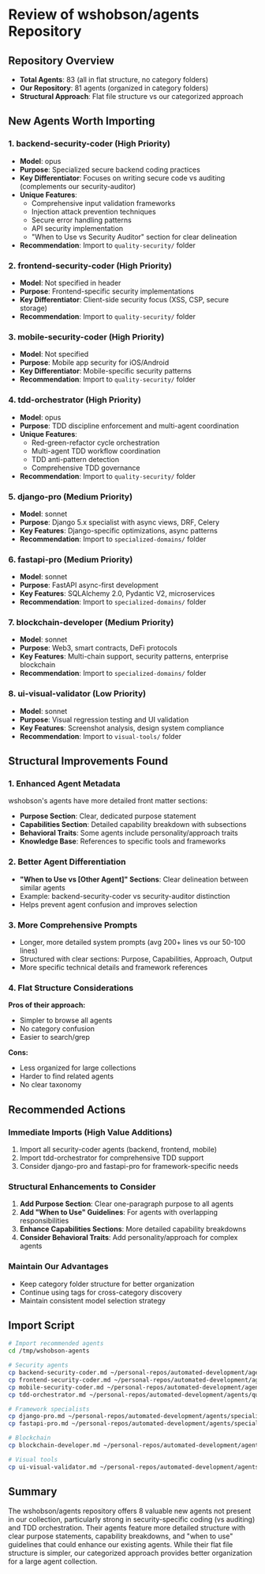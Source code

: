 # Review of wshobson/agents Repository

## Repository Overview
- **Total Agents**: 83 (all in flat structure, no category folders)
- **Our Repository**: 81 agents (organized in category folders)
- **Structural Approach**: Flat file structure vs our categorized approach

## New Agents Worth Importing

### 1. **backend-security-coder** (High Priority)
- **Model**: opus
- **Purpose**: Specialized secure backend coding practices
- **Key Differentiator**: Focuses on writing secure code vs auditing (complements our security-auditor)
- **Unique Features**:
  - Comprehensive input validation frameworks
  - Injection attack prevention techniques
  - Secure error handling patterns
  - API security implementation
  - "When to Use vs Security Auditor" section for clear delineation
- **Recommendation**: Import to `quality-security/` folder

### 2. **frontend-security-coder** (High Priority)
- **Model**: Not specified in header
- **Purpose**: Frontend-specific security implementations
- **Key Differentiator**: Client-side security focus (XSS, CSP, secure storage)
- **Recommendation**: Import to `quality-security/` folder

### 3. **mobile-security-coder** (High Priority)
- **Model**: Not specified
- **Purpose**: Mobile app security for iOS/Android
- **Key Differentiator**: Mobile-specific security patterns
- **Recommendation**: Import to `quality-security/` folder

### 4. **tdd-orchestrator** (High Priority)
- **Model**: opus
- **Purpose**: TDD discipline enforcement and multi-agent coordination
- **Unique Features**:
  - Red-green-refactor cycle orchestration
  - Multi-agent TDD workflow coordination
  - TDD anti-pattern detection
  - Comprehensive TDD governance
- **Recommendation**: Import to `quality-security/` folder

### 5. **django-pro** (Medium Priority)
- **Model**: sonnet
- **Purpose**: Django 5.x specialist with async views, DRF, Celery
- **Key Features**: Django-specific optimizations, async patterns
- **Recommendation**: Import to `specialized-domains/` folder

### 6. **fastapi-pro** (Medium Priority)
- **Model**: sonnet
- **Purpose**: FastAPI async-first development
- **Key Features**: SQLAlchemy 2.0, Pydantic V2, microservices
- **Recommendation**: Import to `specialized-domains/` folder

### 7. **blockchain-developer** (Medium Priority)
- **Model**: sonnet
- **Purpose**: Web3, smart contracts, DeFi protocols
- **Key Features**: Multi-chain support, security patterns, enterprise blockchain
- **Recommendation**: Import to `specialized-domains/` folder

### 8. **ui-visual-validator** (Low Priority)
- **Model**: sonnet
- **Purpose**: Visual regression testing and UI validation
- **Key Features**: Screenshot analysis, design system compliance
- **Recommendation**: Import to `visual-tools/` folder

## Structural Improvements Found

### 1. **Enhanced Agent Metadata**
wshobson's agents have more detailed front matter sections:
- **Purpose Section**: Clear, dedicated purpose statement
- **Capabilities Section**: Detailed capability breakdown with subsections
- **Behavioral Traits**: Some agents include personality/approach traits
- **Knowledge Base**: References to specific tools and frameworks

### 2. **Better Agent Differentiation**
- **"When to Use vs [Other Agent]" Sections**: Clear delineation between similar agents
- Example: backend-security-coder vs security-auditor distinction
- Helps prevent agent confusion and improves selection

### 3. **More Comprehensive Prompts**
- Longer, more detailed system prompts (avg 200+ lines vs our 50-100 lines)
- Structured with clear sections: Purpose, Capabilities, Approach, Output
- More specific technical details and framework references

### 4. **Flat Structure Considerations**
**Pros of their approach:**
- Simpler to browse all agents
- No category confusion
- Easier to search/grep

**Cons:**
- Less organized for large collections
- Harder to find related agents
- No clear taxonomy

## Recommended Actions

### Immediate Imports (High Value Additions)
1. Import all security-coder agents (backend, frontend, mobile)
2. Import tdd-orchestrator for comprehensive TDD support
3. Consider django-pro and fastapi-pro for framework-specific needs

### Structural Enhancements to Consider
1. **Add Purpose Section**: Clear one-paragraph purpose to all agents
2. **Add "When to Use" Guidelines**: For agents with overlapping responsibilities
3. **Enhance Capabilities Sections**: More detailed capability breakdowns
4. **Consider Behavioral Traits**: Add personality/approach for complex agents

### Maintain Our Advantages
- Keep category folder structure for better organization
- Continue using tags for cross-category discovery
- Maintain consistent model selection strategy

## Import Script

```bash
# Import recommended agents
cd /tmp/wshobson-agents

# Security agents
cp backend-security-coder.md ~/personal-repos/automated-development/agents/quality-security/
cp frontend-security-coder.md ~/personal-repos/automated-development/agents/quality-security/
cp mobile-security-coder.md ~/personal-repos/automated-development/agents/quality-security/
cp tdd-orchestrator.md ~/personal-repos/automated-development/agents/quality-security/

# Framework specialists
cp django-pro.md ~/personal-repos/automated-development/agents/specialized-domains/
cp fastapi-pro.md ~/personal-repos/automated-development/agents/specialized-domains/

# Blockchain
cp blockchain-developer.md ~/personal-repos/automated-development/agents/specialized-domains/

# Visual tools
cp ui-visual-validator.md ~/personal-repos/automated-development/agents/visual-tools/
```

## Summary

The wshobson/agents repository offers 8 valuable new agents not present in our collection, particularly strong in security-specific coding (vs auditing) and TDD orchestration. Their agents feature more detailed structure with clear purpose statements, capability breakdowns, and "when to use" guidelines that could enhance our existing agents. While their flat file structure is simpler, our categorized approach provides better organization for a large agent collection.